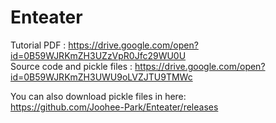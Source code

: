 # Enteater

Tutorial PDF : https://drive.google.com/open?id=0B59WJRKmZH3UZzVpR0Jfc29WU0U <br>
Source code and pickle files : https://drive.google.com/open?id=0B59WJRKmZH3UWU9oLVZJTU9TMWc <br>

You can also download pickle files in here: <br>
https://github.com/Joohee-Park/Enteater/releases <br>
